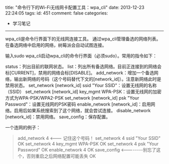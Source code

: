title: "命令行下的Wi-Fi无线网卡配置工具：wpa_cli"
date: 2013-12-23 22:24:05
tags:
id: 451
comment: false
categories:
  - 学习笔记
---

wpa_cli是命令行界面下的无线网连接工具。
通过wpa_cli管理备选的网络列表。在备选网络中启用的网络，树莓派会自动试图连接。

输入sudo wpa_cli启动wpa_cli的命令行界面（必须sudo）。常用的指令如下：

status：列出目前的联网状态。
list：列出所有备选网络。目前正连接到的网络会标[CURRENT]，禁用的网络会标[DISABLE]。
add_network：增加一个备选网络，输出新网络的号码（这个号码替代下文的[network_id]）。注意新网络此时是禁用状态。
set_network [network_id] ssid "Your SSID"：设置无线网的名称（SSID）
set_network [network_id] key_mgmt WPA-PSK：设置无线网的加密方式为WPA-PSK/WPA2-PSK
set_network [network_id] psk "Your Password"：设置无线网的PSK密码
enable_network [network_id]：启用网络。启用后如果系统搜索到了这个网络，就会尝试连接。
disable_network [network_id]：禁用网络。
save_config：保存配置。

一个连网的例子：
> add_network
4                                                                <--- 记住这个号码！
> set_network 4 ssid "Your SSID"
OK
> set_network 4 key_mgmt WPA-PSK
OK
> set_network 4 psk "Your Password"
OK
> enable_network 4
OK
> save_config                   <--------别忘了这个，否则重启之后网络配置可能丢失
OK